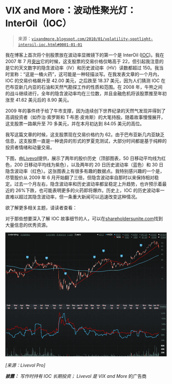 <!--yml

类别：未分类

日期：2024 年 05 月 18 日 17 时 16 分 54 秒

-->

# VIX and More：波动性聚光灯：InterOil（IOC）

> 来源：[`vixandmore.blogspot.com/2010/01/volatility-spotlight-interoil-ioc.html#0001-01-01`](http://vixandmore.blogspot.com/2010/01/volatility-spotlight-interoil-ioc.html#0001-01-01)

我在博客上首次将个别股票放在波动率显微镜下的第一个是 InterOil ([IOC](http://vixandmore.blogspot.com/search/label/IOC))。我在 2007 年 7 月[突出](http://vixandmore.blogspot.com/2007/07/individual-stock-volatility-interoil.html)它的时候，这支股票的交易价格仅略高于 22，但引起我注意的是它的天文数字的隐含波动率（IV）和历史波动率（HV）读数都超过 150。我当时宣称：“这是一桶火药”，这可能是一种轻描淡写。在我发表文章的一个月内，IOC 的交易价格飙升至 42.00 美元，之后跌至 18.37 美元，因为人们猜测 IOC 在巴布亚新几内亚的石油和天然气勘探工作的性质和范围。在 2008 年，牛熊之间的战斗继续进行，全年的隐含波动率均在三位数，并且金融危机将该股票推至年初涨至 41.62 美元后的 8.90 美元。

2009 年的事件终于给了牛市支撑，因为连续创下世界纪录的天然气发现并得到了高调投资者（如乔治·索罗斯和 T·布恩·皮肯斯）的大笔持股。随着故事慢慢展开，这支股票一路飙升至 70 多美元，并在本月初达到 84.05 美元的高位。

我写这篇文章的时候，这支股票现在交易价格约为 62。由于巴布亚新几内亚缺乏信息，这支股票一直是一种诡异的形式的罗夏克测试，大部分时间都是基于纯粹的投资者情绪和动量交易。

下图，由[Livevol](http://www.livevol.com/)提供，展示了两年的股价历史（顶部图表，50 日移动平均线为红色，200 日移动平均线为紫色），以及两年的 20 日历史波动率（蓝色）和 30 日隐含波动率（红色）。这张图表上有很多有趣的数据点。我特别感兴趣的一个是，尽管股价从 2009 年 6 月开始翻了三倍，但隐含波动率自那时以来保持相对稳定。过去一个月左右，隐含波动率和历史波动率都呈稳定上升趋势，也许预示着最近的 26%下跌，也可能表明更多的火药即将爆炸。历史上，IOC 的历史波动率一直难以超过其隐含波动率，但一条重大新闻可以迅速改变这种情况。

欲了解更多相关主题，请读者查看：

对于那些想要深入了解 IOC 故事细节的人，可以在[shareholdersunite.com](http://shareholdersunite.com/category/ioc/)找到大量信息的优秀资源。

![](img/86a0a8d2b9473af6824e7ea9a2d37273.png)

*[来源：Livevol Pro]*

***披露：*** *写作时持有 IOC 长期投资；* *Livevol 是* *VIX and More* 的广告商
